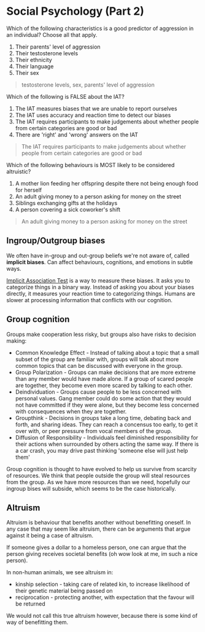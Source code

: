 # Social Psychology (Part 2)

Which of the following characteristics is a good predictor of aggression in an
individual? Choose all that apply.
1. Their parents' level of aggression
2. Their testosterone levels
3. Their ethnicity
4. Their language
5. Their sex
> testosterone levels, sex, parents' level of aggression

Which of the following is FALSE about the IAT?
1. The IAT measures biases that we are unable to report ourselves
2. The IAT uses accuracy and reaction time to detect our biases
3. The IAT requires participants to make judgements about whether people from
   certain categories are good or bad
4. There are 'right' and 'wrong' answers on the IAT
> The IAT requires participants to make judgements about whether people from
> certain categories are good or bad

Which of the following behaviours is MOST likely to be considered altruistic?
1. A mother lion feeding her offspring despite there not being enough food for
   herself
2. An adult giving money to a person asking for money on the street
3. Siblings exchanging gifts at the holidays
4. A person covering a sick coworker's shift
> An adult giving money to a person asking for money on the street

## Ingroup/Outgroup biases
We often have in-group and out-group beliefs we're not aware of, called
**implicit biases**. Can affect behaviours, cognitions, and emotions in subtle
ways.

[Implicit Association Test](https://implicit.harvard.edu/implicit/canada/takeatest.html)
is a way to measure these biases. It asks you to categorize things in a binary
way. Instead of asking you about your biases directly, it measures your
reaction time to categorizing things. Humans are slower at processing
information that conflicts with our cognition.

## Group cognition
Groups make cooperation less risky, but groups also have risks to decision
making:

* Common Knowledge Effect - Instead of talking about a topic that a small
	subset of the group are familiar with, groups will talk about more common
	topics that can be discussed with everyone in the group.
* Group Polarization - Groups can make decisions that are more extreme than any
	member would have made alone. If a group of scared people are together,
	they become even more scared by talking to each other.
* Deindividuation - Groups cause people to be less concerned with personal
	values. Gang member could do some action that they would not have committed
	if they were alone, but they become less concerned with consequences when
	they are together.
* Groupthink - Decisions in groups take a long time, debating back and forth,
	and sharing ideas. They can reach a concensus too early, to get it over
	with, or peer pressure from vocal members of the group.
* Diffusion of Responsibility - Individuals feel diminished responsibility for
	their actions when surrounded by others acting the same way. If there is a
	car crash, you may drive past thinking 'someone else will just help them'

Group cognition is thought to have evolved to help us survive from scarcity of
resources. We think that people outside the group will steal resources from the
group. As we have more resources than we need, hopefully our ingroup bises will
subside, which seems to be the case historically.

## Altruism
Altruism is behaviour that benefits another without benefitting oneself. In any
case that may seem like altruism, there can be arguments that argue against it
being a case of altruism.

If someone gives a dollar to a homeless person, one can argue that the person
giving receives societal benefits (oh wow look at me, im such a nice person).

In non-human animals, we see altruism in:
* kinship selection - taking care of related kin, to increase likelihood of
	their genetic material being passed on
* reciprocation - protecting another, with expectation that the favour will be
	returned

We would not call this true altruism however, because there is some kind of way
of benefitting them.
